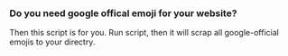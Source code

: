 <h3>Do you need google offical emoji for your website?</h3>
<p>
Then this script is for you. Run script, then it will scrap all google-official emojis to your directry.</p>
